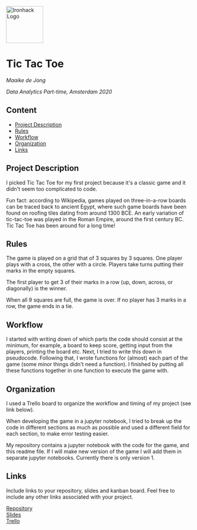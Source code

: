 <img src="https://bit.ly/2VnXWr2" alt="Ironhack Logo" width="100"/>

# Tic Tac Toe
*Maaike de Jong*

*Data Analytics Part-time, Amsterdam 2020*

## Content
- [Project Description](#project-description)
- [Rules](#rules)
- [Workflow](#workflow)
- [Organization](#organization)
- [Links](#links)

## Project Description
I picked Tic Tac Toe for my first project because it's a classic game and it didn't seem too complicated to code. 

Fun fact: according to Wikipedia, games played on three-in-a-row boards can be traced back to ancient Egypt, where such game boards have been found on roofing tiles dating from around 1300 BCE. An early variation of tic-tac-toe was played in the Roman Empire, around the first century BC. Tic Tac Toe has been around for a long time!

## Rules
The game is played on a grid that of 3 squares by 3 squares. One player plays with a cross, the other with a circle. Players take turns putting their marks in the empty squares. 

The first player to get 3 of their marks in a row (up, down, across, or diagonally) is the winner.

When all 9 squares are full, the game is over. If no player has 3 marks in a row, the game ends in a tie.

## Workflow
I started with writing down of which parts the code should consist at the minimum, for example, a board to keep score, getting input from the players, printing the board etc. Next, I tried to write this down in pseudocode. Following that, I wrote functions for (almost) each part of the game (some minor things didn't need a function). I finished by putting all these functions together in one function to execute the game with. 

## Organization
I used a Trello board to organize the workflow and timing of my project (see link below).

When developing the game in a jupyter notebook, I tried to break up the code in different sections as much as possible and used a different field for each section, to make error testing easier. 

My repository contains a jupyter notebook with the code for the game, and this readme file. If I will make new version of the game I will add them in separate jupyter notebooks. Currently there is only version 1.

## Links
Include links to your repository, slides and kanban board. Feel free to include any other links associated with your project.

[Repository](https://github.com/paoloironhack/dataptams2020/tree/maaike/projects/Project-Week-1-Build-Your-Own-Game/your-project)  
[Slides](https://slides.com/)  
[Trello](https://trello.com/b/4SNySNPc/tic-tac-toe)  
